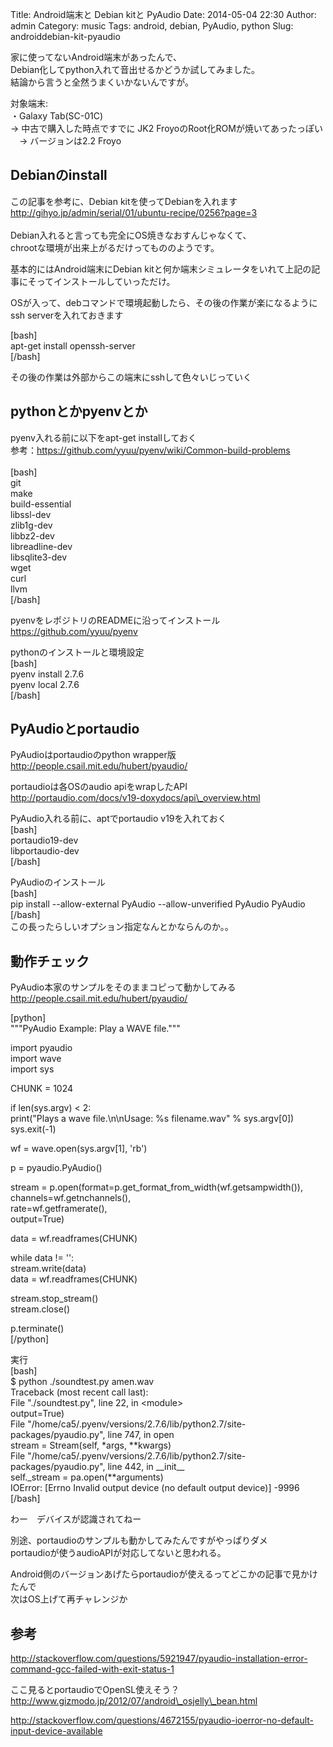 Title: Android端末と Debian kitと PyAudio
Date: 2014-05-04 22:30
Author: admin
Category: music
Tags: android, debian, PyAudio, python
Slug: androiddebian-kit-pyaudio

家に使ってないAndroid端末があったんで、  
Debian化してpython入れて音出せるかどうか試してみました。  
結論から言うと全然うまくいかないんですが。

対象端末:  
・Galaxy Tab(SC-01C)  
→ 中古で購入した時点ですでに JK2 FroyoのRoot化ROMが焼いてあったっぽい  
　→ バージョンは2.2 Froyo

Debianのinstall
---------------

この記事を参考に、Debian kitを使ってDebianを入れます  
[http://gihyo.jp/admin/serial/01/ubuntu-recipe/0256?page=3  
](http://gihyo.jp/admin/serial/01/ubuntu-recipe/0256?page=3)  
Debian入れると言っても完全にOS焼きなおすんじゃなくて、  
chrootな環境が出来上がるだけってもののようです。

基本的にはAndroid端末にDebian
kitと何か端末シミュレータをいれて上記の記事にそってインストールしていっただけ。  

OSが入って、debコマンドで環境起動したら、その後の作業が楽になるようにssh
serverを入れておきます

[bash]  
apt-get install openssh-server  
[/bash]

その後の作業は外部からこの端末にsshして色々いじっていく

pythonとかpyenvとか
-------------------

pyenv入れる前に以下をapt-get installしておく  
参考：[https://github.com/yyuu/pyenv/wiki/Common-build-problems  
](https://github.com/yyuu/pyenv/wiki/Common-build-problems)  
[bash]  
git  
make  
build-essential  
libssl-dev  
zlib1g-dev  
libbz2-dev  
libreadline-dev  
libsqlite3-dev  
wget  
curl  
llvm  
[/bash]

pyenvをレポジトリのREADMEに沿ってインストール  
<https://github.com/yyuu/pyenv>

pythonのインストールと環境設定  
[bash]  
pyenv install 2.7.6  
pyenv local 2.7.6  
[/bash]

PyAudioとportaudio
------------------

PyAudioはportaudioのpython wrapper版  
http://people.csail.mit.edu/hubert/pyaudio/

portaudioは各OSのaudio apiをwrapしたAPI  
http://portaudio.com/docs/v19-doxydocs/api\_overview.html

PyAudio入れる前に、aptでportaudio v19を入れておく  
[bash]  
portaudio19-dev  
libportaudio-dev  
[/bash]

PyAudioのインストール  
[bash]  
pip install --allow-external PyAudio --allow-unverified PyAudio
PyAudio  
[/bash]  
この長ったらしいオプション指定なんとかならんのか。。

動作チェック
------------

PyAudio本家のサンプルをそのままコピって動かしてみる  
http://people.csail.mit.edu/hubert/pyaudio/

[python]  
"""PyAudio Example: Play a WAVE file."""

import pyaudio  
import wave  
import sys

CHUNK = 1024

if len(sys.argv) \< 2:  
print("Plays a wave file.\\n\\nUsage: %s filename.wav" % sys.argv[0])  
sys.exit(-1)

wf = wave.open(sys.argv[1], 'rb')

p = pyaudio.PyAudio()

stream = p.open(format=p.get\_format\_from\_width(wf.getsampwidth()),  
channels=wf.getnchannels(),  
rate=wf.getframerate(),  
output=True)

data = wf.readframes(CHUNK)

while data != '':  
stream.write(data)  
data = wf.readframes(CHUNK)

stream.stop\_stream()  
stream.close()

p.terminate()  
[/python]

実行  
[bash]  
\$ python ./soundtest.py amen.wav  
Traceback (most recent call last):  
File "./soundtest.py", line 22, in \<module\>  
output=True)  
File
"/home/ca5/.pyenv/versions/2.7.6/lib/python2.7/site-packages/pyaudio.py",
line 747, in open  
stream = Stream(self, \*args, \*\*kwargs)  
File
"/home/ca5/.pyenv/versions/2.7.6/lib/python2.7/site-packages/pyaudio.py",
line 442, in \_\_init\_\_  
self.\_stream = pa.open(\*\*arguments)  
IOError: [Errno Invalid output device (no default output
device)] -9996  
[/bash]

わー　デバイスが認識されてねー

別途、portaudioのサンプルも動かしてみたんですがやっぱりダメ  
portaudioが使うaudioAPIが対応してないと思われる。

Android側のバージョンあげたらportaudioが使えるってどこかの記事で見かけたんで  
次はOS上げて再チャレンジか

参考
----

http://stackoverflow.com/questions/5921947/pyaudio-installation-error-command-gcc-failed-with-exit-status-1

ここ見るとportaudioでOpenSL使えそう？  
http://www.gizmodo.jp/2012/07/android\_osjelly\_bean.html

http://stackoverflow.com/questions/4672155/pyaudio-ioerror-no-default-input-device-available
